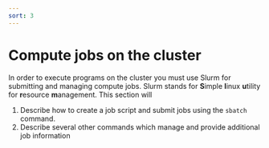 ```yaml
---
sort: 3
---
```


# Compute jobs on the cluster

In order to execute programs on the cluster you must use Slurm for submitting and managing compute jobs.  Slurm  stands for **S**imple **l**inux **u**tility for **r**esource **m**anagement.  This section will

1. Describe how to create a job script and submit jobs using the `sbatch` command.
2. Describe several other commands which manage and provide additional job information
